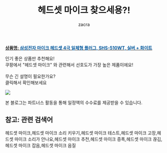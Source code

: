﻿---
layout: post
title:  "헤드셋 마이크 찾으세용?!"
author: zacra
categories: [ 아이템 ]
tags: [헤드셋 마이크,헤드셋 마이크 소리 키우기,헤드셋 마이크 테스트,헤드셋 마이크 고장,헤드셋 마이크 소리가 안나요,헤드셋 마이크 추천,헤드셋 마이크 증폭,헤드셋 마이크 끊김,헤드셋 마이크 잡음,헤드셋 마이크 음질]
image: https://static.coupangcdn.com/image/retail/images/2020/03/26/13/4/895f464e-d00b-479a-a8b5-8bff4d94dac0.jpg 
description: "쿠팡에서 헤드셋 마이크 관련 키워드로 가장 고객 선호도가 높은 제품이랍니다."
rating: 4.5
---

<a href="https://link.coupang.com/re/AFFSDP?lptag=AF8407795&pageKey=1392828684&itemId=2428267807&vendorItemId=70422252228&traceid=V0-153-610551ec3cd3bacc"><b>상품명: <font color='#01579B'>삼성전자 마이크 헤드셋 4극 일체형 플러그, SHS-510WT, 실버 + 화이트</font></b></a>

인기 좋은 상품만 추천해요!<br/>
쿠팡에서 "헤드셋 마이크" 와 관련해서 선호도가 가장 높은 제품이에요!<br/><br/>
무슨 긴 설명이 필요한가요?  
클릭해서 확인해보세요


<a href="https://link.coupang.com/re/AFFSDP?lptag=AF8407795&pageKey=1392828684&itemId=2428267807&vendorItemId=70422252228&traceid=V0-153-610551ec3cd3bacc"><img src="https://thumbnail10.coupangcdn.com/thumbnails/remote/q89/image/retail/images/2020/03/26/16/0/57667ece-03aa-4499-8c54-6827f8c075c9.jpg"></a> 

본 블로그는 파트너스 활동을 통해 일정액의 수수료를 제공받을 수 있습니다.

## 참고: 관련 검색어    
헤드셋 마이크,헤드셋 마이크 소리 키우기,헤드셋 마이크 테스트,헤드셋 마이크 고장,헤드셋 마이크 소리가 안나요,헤드셋 마이크 추천,헤드셋 마이크 증폭,헤드셋 마이크 끊김,헤드셋 마이크 잡음,헤드셋 마이크 음질